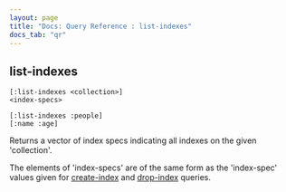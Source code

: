 ```yaml
---
layout: page
title: "Docs: Query Reference : list-indexes"
docs_tab: "qr"
---
```


list-indexes
------------

    [:list-indexes <collection>]
    <index-specs>

    [:list-indexes :people]
    [:name :age]

Returns a vector of index specs indicating all indexes on the given 'collection'.

The elements of 'index-specs' are of the same form as the 'index-spec' values given for [create-index](/docs/queries/create-index.html) and [drop-index](/docs/queries/drop-index.html) queries.
